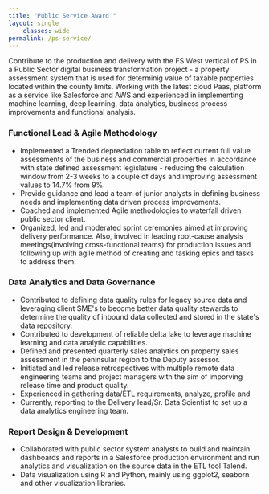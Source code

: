 ```yaml
---
title: "Public Service Award "
layout: single
    classes: wide
permalink: /ps-service/
---
```


Contribute to the production and delivery with the FS West vertical of PS in a Public Sector digital business transformation project - a property assessment system that is used for determinig value of taxable properties located within the county limits. Working with the latest cloud Paas, platform as a service like Salesforce and AWS and experienced in implementing machine learning, deep learning, data analytics, business process improvements and functional analysis.

### Functional Lead & Agile Methodology ###
- Implemented a Trended depreciation table to reflect current full value assessments of the business and commercial properties in accordance with state defined assessment legislature - reducing the calculation window from 2-3 weeks to a couple of days and improving assessment values to 14.7% from 9%.
- Provide guidance and lead a team of junior analysts in defining business needs and implementing data driven process improvements.
- Coached and implemented Agile methodologies to waterfall driven public sector client. 
- Organized, led and moderated sprint ceremonies aimed at improving delivery performance. Also, involved in leading root-cause analysis meetings(involving cross-functional teams) for production issues and following up with agile method of creating and tasking epics and tasks to address them.

### Data Analytics and Data Governance ###
- Contributed to defining data quality rules for legacy source data and leveraging client SME's to become better data quality stewards to determine the quality of inbound data collected and stored in the state's data repository.
- Contributed to development of reliable delta lake to leverage machine learning and data analytic capabilities.
- Defined and presented quarterly sales analytics on property sales assessment in the peninsular region to the Deputy assessor.
- Initiated and led release retrospectives with multiple remote data engineering teams and project managers with the aim of imporving release time and product quality.
- Experienced in gathering data/ETL requirements, analyze, profile and 
- Currently, reporting to the Delivery lead/Sr. Data Scientist to set up a data analytics engineering team.

### Report Design & Development ###
- Collaborated with public sector system analysts to build and maintain dashboards and reports in a Salesforce production environment and run analytics and visualization on the source data in the ETL tool Talend.
- Data visualization using R and Python, mainly using ggplot2, seaborn and other visualization libraries.
